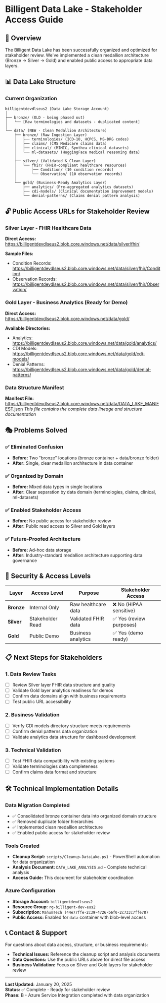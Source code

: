 # Billigent Data Lake - Stakeholder Access Guide

## 🎯 Overview

The Billigent Data Lake has been successfully organized and optimized for stakeholder review. We've implemented a clean medallion architecture (Bronze → Silver → Gold) and enabled public access to appropriate data layers.

## 📊 Data Lake Structure

### Current Organization

```
billigentdevdlseus2 (Data Lake Storage Account)
│
├── bronze/ (OLD - being phased out)
│   └── [Raw terminologies and datasets - duplicated content]
│
└── data/ (NEW - Clean Medallion Architecture)
    ├── bronze/ (Raw Ingestion Layer)
    │   ├── terminologies/ (ICD-10, HCPCS, MS-DRG codes)
    │   ├── claims/ (CMS Medicare claims data)
    │   ├── clinical/ (MIMIC, Synthea clinical datasets)
    │   └── ml-datasets/ (HuggingFace medical reasoning data)
    │
    ├── silver/ (Validated & Clean Layer)
    │   └── fhir/ (FHIR-compliant healthcare resources)
    │       ├── Condition/ (10 condition records)
    │       └── Observation/ (10 observation records)
    │
    └── gold/ (Business-Ready Analytics Layer)
        ├── analytics/ (Pre-aggregated analytics datasets)
        ├── cdi-models/ (Clinical documentation improvement models)
        └── denial-patterns/ (Claims denial pattern analysis)
```

## 🔓 Public Access URLs for Stakeholder Review

### Silver Layer - FHIR Healthcare Data

**Direct Access:** https://billigentdevdlseus2.blob.core.windows.net/data/silver/fhir/

**Sample Files:**

- Condition Records: https://billigentdevdlseus2.blob.core.windows.net/data/silver/fhir/Condition/
- Observation Records: https://billigentdevdlseus2.blob.core.windows.net/data/silver/fhir/Observation/

### Gold Layer - Business Analytics (Ready for Demo)

**Direct Access:** https://billigentdevdlseus2.blob.core.windows.net/data/gold/

**Available Directories:**

- Analytics: https://billigentdevdlseus2.blob.core.windows.net/data/gold/analytics/
- CDI Models: https://billigentdevdlseus2.blob.core.windows.net/data/gold/cdi-models/
- Denial Patterns: https://billigentdevdlseus2.blob.core.windows.net/data/gold/denial-patterns/

### Data Structure Manifest

**Manifest File:** https://billigentdevdlseus2.blob.core.windows.net/data/DATA_LAKE_MANIFEST.json
_This file contains the complete data lineage and structure documentation_

## 🎭 Problems Solved

### ✅ Eliminated Confusion

- **Before:** Two "bronze" locations (bronze container + data/bronze folder)
- **After:** Single, clear medallion architecture in data container

### ✅ Organized by Domain

- **Before:** Mixed data types in single locations
- **After:** Clear separation by data domain (terminologies, claims, clinical, ml-datasets)

### ✅ Enabled Stakeholder Access

- **Before:** No public access for stakeholder review
- **After:** Public read access to Silver and Gold layers

### ✅ Future-Proofed Architecture

- **Before:** Ad-hoc data storage
- **After:** Industry-standard medallion architecture supporting data governance

## 🔐 Security & Access Levels

| Layer      | Access Level     | Purpose             | Stakeholder Access       |
| ---------- | ---------------- | ------------------- | ------------------------ |
| **Bronze** | Internal Only    | Raw healthcare data | ❌ No (HIPAA sensitive)  |
| **Silver** | Stakeholder Read | Validated FHIR data | ✅ Yes (review purposes) |
| **Gold**   | Public Demo      | Business analytics  | ✅ Yes (demo ready)      |

## 📋 Next Steps for Stakeholders

### 1. Data Review Tasks

- [ ] Review Silver layer FHIR data structure and quality
- [ ] Validate Gold layer analytics readiness for demos
- [ ] Confirm data domains align with business requirements
- [ ] Test public URL accessibility

### 2. Business Validation

- [ ] Verify CDI models directory structure meets requirements
- [ ] Confirm denial patterns data organization
- [ ] Validate analytics data structure for dashboard development

### 3. Technical Validation

- [ ] Test FHIR data compatibility with existing systems
- [ ] Validate terminologies data completeness
- [ ] Confirm claims data format and structure

## 🛠️ Technical Implementation Details

### Data Migration Completed

- ✅ Consolidated bronze container data into organized domain structure
- ✅ Removed duplicate folder hierarchies
- ✅ Implemented clean medallion architecture
- ✅ Enabled public access for stakeholder review

### Tools Created

- **Cleanup Script:** `scripts/Cleanup-DataLake.ps1` - PowerShell automation for data organization
- **Analysis Document:** `DATA_LAKE_ANALYSIS.md` - Complete technical analysis
- **Access Guide:** This document for stakeholder coordination

### Azure Configuration

- **Storage Account:** `billigentdevdlseus2`
- **Resource Group:** `rg-billigent-dev-eus2`
- **Subscription:** `MahumTech (44e77ffe-2c39-4726-b6f0-2c733c7ffe78)`
- **Public Access:** Enabled for `data` container with blob-level access

## 📞 Contact & Support

For questions about data access, structure, or business requirements:

- **Technical Issues:** Reference the cleanup script and analysis documents
- **Data Questions:** Use the public URLs above for direct file access
- **Business Validation:** Focus on Silver and Gold layers for stakeholder review

---

**Last Updated:** January 20, 2025  
**Status:** ✅ Complete - Ready for stakeholder review  
**Phase:** B - Azure Service Integration completed with data organization
